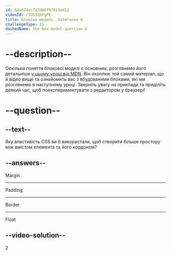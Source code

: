 ```yaml
---
id: 64a674ac7a7d00f97013ed12
videoId: rIO5326FgPE
title: Блокова модель. Запитання K
challengeType: 15
dashedName: the-box-model-question-k
--- 
```

# --description--

Оскільки поняття блокової моделі є основним, розглянемо його детальніше <a href="https://developer.mozilla.org/en-US/docs/Learn/CSS/Building_blocks/The_box_model#what_is_the_css_box_model" target="_blank">у цьому уроці від MDN</a>. Він охоплює той самий матеріал, що й відео вище та ознайомить вас з вбудованими блоками, які ми розглянемо в наступному уроці. Зверніть увагу на приклади та приділіть деякий час, щоб поекспериментувати з редактором у браузері!

# --question--

## --text--

Яку властивість CSS ви б використали, щоб створити більше простору між вмістом елемента та його кордоном?

## --answers--

Margin

---

Padding

---

Border

---

Float

## --video-solution--

2
